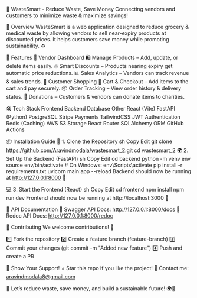📄 WasteSmart - Reduce Waste, Save Money
Connecting vendors and customers to minimize waste & maximize savings!

🌟 Overview
WasteSmart is a web application designed to reduce grocery & medical waste by allowing vendors to sell near-expiry products at discounted prices. It helps customers save money while promoting sustainability. ♻️

🚀 Features
🔹 Vendor Dashboard
🛍️ Manage Products – Add, update, or delete items easily.
🔥 Smart Discounts – Products nearing expiry get automatic price reductions.
📊 Sales Analytics – Vendors can track revenue & sales trends.
🔹 Customer Shopping
🛒 Cart & Checkout – Add items to the cart and pay securely.
📦 Order Tracking – View order history & delivery status.
🎁 Donations – Customers & vendors can donate items to charities.

🛠️ Tech Stack
Frontend	Backend	Database	Other
React (Vite)	FastAPI (Python)	PostgreSQL	Stripe Payments
TailwindCSS	JWT Authentication	Redis (Caching)	AWS S3 Storage
React Router	SQLAlchemy ORM	GitHub Actions

📦 Installation Guide
🔧 1. Clone the Repository
sh
Copy
Edit
git clone https://github.com/Aravindmodala/wastesmart_2.git
cd wastesmart_2
🌍 2. Set Up the Backend (FastAPI)
sh
Copy
Edit
cd backend
python -m venv env
source env/bin/activate  # On Windows: env\Scripts\activate
pip install -r requirements.txt
uvicorn main:app --reload
Backend should now be running at http://127.0.0.1:8000 🚀

💻 3. Start the Frontend (React)
sh
Copy
Edit
cd frontend
npm install
npm run dev
Frontend should now be running at http://localhost:3000 🎉

📄 API Documentation
📌 Swagger API Docs: http://127.0.0.1:8000/docs
📌 Redoc API Docs: http://127.0.0.1:8000/redoc

🤝 Contributing
We welcome contributions! 🎉

1️⃣ Fork the repository
2️⃣ Create a feature branch (feature-branch)
3️⃣ Commit your changes (git commit -m "Added new feature")
4️⃣ Push and create a PR

🌟 Show Your Support!
⭐ Star this repo if you like the project!
📧 Contact me: aravindmodala8@gmail.com

🚀 Let’s reduce waste, save money, and build a sustainable future! 🌍💚

